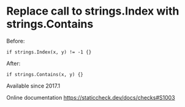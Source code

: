 # Replace call to strings.Index with strings.Contains

Before:

    if strings.Index(x, y) != -1 {}

After:

    if strings.Contains(x, y) {}

Available since
    2017.1

Online documentation
    https://staticcheck.dev/docs/checks#S1003
